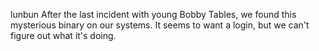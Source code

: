 lunbun
After the last incident with young Bobby Tables, we found this mysterious binary on our systems. It seems to want a login, but we can't figure out what it's doing.
